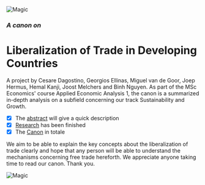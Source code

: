 ![Magic](http://dailycaller.com/wp-content/uploads/2016/05/Free-Trade-sign-with-clouds-and-sky-background-e1462912559684.jpg "A really nice picture")
### *A canon on*
# Liberalization of Trade in Developing Countries

A project by Cesare Dagostino, Georgios Ellinas, Miguel van de Goor, Joep Hermus, Hemal Kanji, Joost Melchers and Binh Nguyen. As part of the MSc Economics' course Applied Economic Analysis 1, the canon is a summarized in-depth analysis on a subfield concerning our track Sustainability and Growth. 

- [x] The [abstract](https://github.com/BinhNguyen71/Canon-Project/blob/master/Abstract.md "Canon Abstract on Free Trade in Developing countries") will give a quick description
- [x] [Research](https://github.com/BinhNguyen71/Canon-Project/blob/master/canonprep%20and%20sources.md "Work in Progress") has been finished
- [x] The [Canon](https://github.com/BinhNguyen71/Canon-Project/blob/master/Canon%20-%20Free%20Trade%20In%20Developing%20Countries.pdf "Have fun reading it") in totale

We aim to be able to explain the key concepts about the liberalization of trade clearly and hope that any person will be able to understand the mechanisms concerning free trade hereforth. We appreciate anyone taking time to read our canon. Thank you.

![Magic](http://i738.photobucket.com/albums/xx21/Pankoek/9ce91482-7f89-409c-84b4-fcdf0e968f8d.jpg "just a dance")

